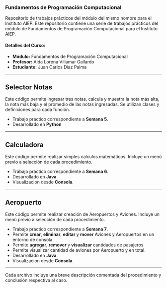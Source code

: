 ### Fundamentos de Programación Computacional

Repositorio de trabajos prácticos del módulo del mismo nombre para el Instituto AIEP.
Este repositorio contiene una serie de trabajos prácticos del módulo de Fundamentos de Programación Computacional para el Instituto AIEP.

#### Detalles del Curso:
- **Módulo:** Fundamentos de Programación Computacional
- **Profesor:** Aida Lorena Villamar Gallardo
- **Estudiante:** Juan Carlos Diaz Palma

---

## Selector Notas

Este código permite ingresar tres notas, calcula y muestra la nota más alta, la nota más baja y el promedio de las notas ingresadas. Se utilizan clases y definiciones para cada función.
- Trabajo práctico correspondiente a **Semana 5**.
- Desarrollado en **Python**
  
---

## Calculadora

Este código permite realizar simples calculos matemáticos. Incluye un menú previo a selección de cada procedimiento.
- Trabajo práctico correspondiente a **Semana 6**.
- Desarrollado en **Java**.
- Visualizacion desde **Consola**.

---

## Aeropuerto

Este código permite realizar creación de Aeropuertos y Aviones. Incluye un menú previo a selección de cada procedimiento. 
- Trabajo práctico correspondiente a **Semana 7**.
- Permite **crear**, **eliminar**, **editar** y **mover** Aviones y Aeropuertos en un entorno de consola.
- Permite **agregar**, **remover** y **visualizar** cantidades de pasajeros.
- Permite visualizar cantidad de aviones por Aeropuerto y en total.
- Desarrollado en **Java**.
- Visualizacion desde **Consola**.

---

Cada archivo incluye una breve descripción comentada del procedimiento y conclusión respectiva al caso.
  
